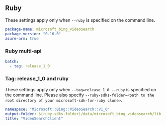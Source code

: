 ## Ruby

These settings apply only when `--ruby` is specified on the command line.

``` yaml
package-name: microsoft_bing_videosearch
package-version: "0.16.0"
azure-arm: true
```

### Ruby multi-api

``` yaml $(ruby) && $(multiapi)
batch:
  - tag: release_1_0
```

### Tag: release_1_0 and ruby

These settings apply only when `--tag=release_1_0 --ruby` is specified on the command line.
Please also specify `--ruby-sdks-folder=<path to the root directory of your microsoft-sdk-for-ruby clone>`.

``` yaml $(tag) == 'release_1_0' && $(ruby)
namespace: "Microsoft::Bing::VideoSearch::V1_0"
output-folder: $(ruby-sdks-folder)/data/microsoft_bing_videosearch/lib
title: "VideoSearchClient"
```
